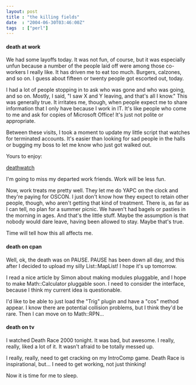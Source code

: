 ```yaml
---
layout: post
title : "the killing fields"
date  : "2004-06-30T03:46:00Z"
tags  : ["perl"]
---
```

<h4>death at work</h4>We had some layoffs today.  It was not fun, of course, but it was especially unfun because a number of the people laid off were among those co-workers I really like.  It has driven me to eat too much.  Burgers, calzones, and so on. I guess about fifteen or twenty people got escorted out, today.

I had a lot of people stopping in to ask who was gone and who was going, and so on.  Mostly, I said, "I saw X and Y leaving, and that's all I know."  This was generally true.  It irritates me, though, when people expect me to share information that I only have because I work in IT.  It's like people who come to me and ask for copies of Microsoft Office!  It's just not polite or appropriate.

Between these visits, I took a moment to update my little script that watches for terminated accounts.  It's easier than looking for sad people in the halls or bugging my boss to let me know who just got walked out.

Yours to enjoy:

 <a href='http://rjbs.manxome.org/hacks/perl/deathwatch'>deathwatch</a>

I'm going to miss my departed work friends.  Work will be less fun.

Now, work treats me pretty well.  They let me do YAPC on the clock and they're paying for OSCON.  I just don't know how they expect to retain other people, though, who aren't getting that kind of treatment.  There is, as far as I can tell, no plan for a summer picnic.  We haven't had bagels or pasties in the morning in ages.  And that's the little stuff.  Maybe the assumption is that nobody would dare leave, having been allowed to stay.  Maybe that's true.

Time will tell how this all affects me.<h4>death on cpan</h4>Well, ok, the death was on PAUSE.  PAUSE has been down all day, and this after I decided to upload my silly List::MapList!  I hope it's up tomorrow.

I read a nice article by Simon about making modules pluggable, and I hope to make Math::Calculator pluggable soon.  I need to consider the interface, because I think my current idea is questionable.

I'd like to be able to just load the "Trig" plugin and have a "cos" method appear.  I know there are potential collision problems, but I think they'd be rare.  Then I can move on to Math::RPN...<h4>death on tv</h4>I watched Death Race 2000 tonight.  It was bad, but awesome.  I really, really, liked a lot of it.  It wasn't afraid to be totally messed up.

I really, really, need to get cracking on my IntroComp game.  Death Race is inspirational, but... I need to get working, not just thinking!

Now it is time for me to sleep.

